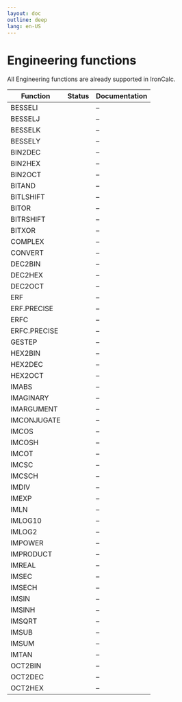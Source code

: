 ```yaml
---
layout: doc
outline: deep
lang: en-US
---
```


# Engineering functions

All Engineering functions are already supported in IronCalc.

| Function     | Status                                | Documentation |
| ------------ | ------------------------------------- | ------------- |
| BESSELI      | <Badge type="tip" text="Available" /> | –             |
| BESSELJ      | <Badge type="tip" text="Available" /> | –             |
| BESSELK      | <Badge type="tip" text="Available" /> | –             |
| BESSELY      | <Badge type="tip" text="Available" /> | –             |
| BIN2DEC      | <Badge type="tip" text="Available" /> | –             |
| BIN2HEX      | <Badge type="tip" text="Available" /> | –             |
| BIN2OCT      | <Badge type="tip" text="Available" /> | –             |
| BITAND       | <Badge type="tip" text="Available" /> | –             |
| BITLSHIFT    | <Badge type="tip" text="Available" /> | –             |
| BITOR        | <Badge type="tip" text="Available" /> | –             |
| BITRSHIFT    | <Badge type="tip" text="Available" /> | –             |
| BITXOR       | <Badge type="tip" text="Available" /> | –             |
| COMPLEX      | <Badge type="tip" text="Available" /> | –             |
| CONVERT      | <Badge type="tip" text="Available" /> | –             |
| DEC2BIN      | <Badge type="tip" text="Available" /> | –             |
| DEC2HEX      | <Badge type="tip" text="Available" /> | –             |
| DEC2OCT      | <Badge type="tip" text="Available" /> | –             |
| ERF          | <Badge type="tip" text="Available" /> | –             |
| ERF.PRECISE  | <Badge type="tip" text="Available" /> | –             |
| ERFC         | <Badge type="tip" text="Available" /> | –             |
| ERFC.PRECISE | <Badge type="tip" text="Available" /> | –             |
| GESTEP       | <Badge type="tip" text="Available" /> | –             |
| HEX2BIN      | <Badge type="tip" text="Available" /> | –             |
| HEX2DEC      | <Badge type="tip" text="Available" /> | –             |
| HEX2OCT      | <Badge type="tip" text="Available" /> | –             |
| IMABS        | <Badge type="tip" text="Available" /> | –             |
| IMAGINARY    | <Badge type="tip" text="Available" /> | –             |
| IMARGUMENT   | <Badge type="tip" text="Available" /> | –             |
| IMCONJUGATE  | <Badge type="tip" text="Available" /> | –             |
| IMCOS        | <Badge type="tip" text="Available" /> | –             |
| IMCOSH       | <Badge type="tip" text="Available" /> | –             |
| IMCOT        | <Badge type="tip" text="Available" /> | –             |
| IMCSC        | <Badge type="tip" text="Available" /> | –             |
| IMCSCH       | <Badge type="tip" text="Available" /> | –             |
| IMDIV        | <Badge type="tip" text="Available" /> | –             |
| IMEXP        | <Badge type="tip" text="Available" /> | –             |
| IMLN         | <Badge type="tip" text="Available" /> | –             |
| IMLOG10      | <Badge type="tip" text="Available" /> | –             |
| IMLOG2       | <Badge type="tip" text="Available" /> | –             |
| IMPOWER      | <Badge type="tip" text="Available" /> | –             |
| IMPRODUCT    | <Badge type="tip" text="Available" /> | –             |
| IMREAL       | <Badge type="tip" text="Available" /> | –             |
| IMSEC        | <Badge type="tip" text="Available" /> | –             |
| IMSECH       | <Badge type="tip" text="Available" /> | –             |
| IMSIN        | <Badge type="tip" text="Available" /> | –             |
| IMSINH       | <Badge type="tip" text="Available" /> | –             |
| IMSQRT       | <Badge type="tip" text="Available" /> | –             |
| IMSUB        | <Badge type="tip" text="Available" /> | –             |
| IMSUM        | <Badge type="tip" text="Available" /> | –             |
| IMTAN        | <Badge type="tip" text="Available" /> | –             |
| OCT2BIN      | <Badge type="tip" text="Available" /> | –             |
| OCT2DEC      | <Badge type="tip" text="Available" /> | –             |
| OCT2HEX      | <Badge type="tip" text="Available" /> | –             |
